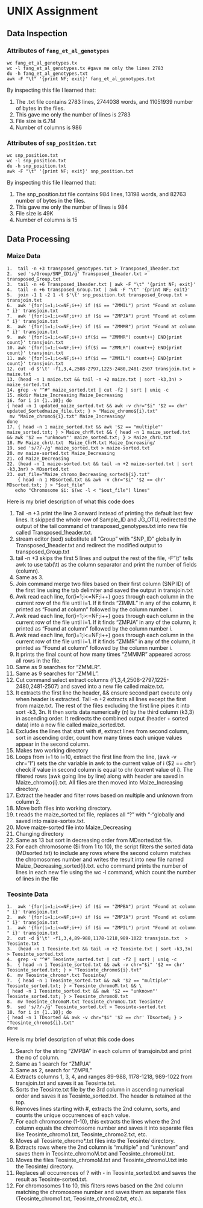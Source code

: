 # UNIX Assignment

## Data Inspection

### Attributes of `fang_et_al_genotypes`

```
wc fang_et_al_genotypes.tx
wc -l fang_et_al_genotypes.tx #gave me only the lines 2783
du -h fang_et_al_genotypes.txt
awk -F "\t" '{print NF; exit}' fang_et_al_genotypes.txt
```


By inspecting this file I learned that:
1.	The .txt file contains 2783 lines, 2744038 words, and 11051939 number of bytes in the files. 
2.	This gave me only the number of lines is 2783 
3.	File size is 6.7M 
4.	Number of columns is 986



### Attributes of `snp_position.txt`

```
wc snp_position.txt
wc -l snp_position.txt
du -h snp_position.txt
awk -F "\t" '{print NF; exit}' snp_position.txt
```


By inspecting this file I learned that:
1.	The snp_position.txt file contains 984 lines, 13198 words, and 82763 number of bytes in the files. 
2.	This gave me only the number of lines is 984
3.	File size is 49K 
4.	Number of columns is 15 


## Data Processing

### Maize Data

```
1.	tail -n +3 transposed_genotypes.txt > Transposed_1header.txt
2.	sed 's/Group/SNP_ID1/g' Transposed_1header.txt > transposed_Group.txt 
3.	tail -n +6 Transposed_1header.txt | awk -F "\t" '{print NF; exit}'
4.	tail -n +6 transposed_Group.txt | awk -F "\t" '{print NF; exit}'
5.	join -1 1 -2 1 -t $'\t' snp_position.txt transposed_Group.txt > transjoin.txt
6.	awk '{for(i=1;i<=NF;i++) if ($i == "ZMMIL") print "Found at column " i}' transjoin.txt
7.	awk '{for(i=1;i<=NF;i++) if ($i == "ZMPJA") print "Found at column " i}' transjoin.txt
8.	awk '{for(i=1;i<=NF;i++) if ($i == "ZMMMR") print "Found at column " i}' transjoin.txt
9.	awk '{for(i=1;i<=NF;i++) if($i == "ZMMMR") count++} END{print count}' transjoin.txt
10.	awk '{for(i=1;i<=NF;i++) if($i == "ZMMLR") count++} END{print count}' transjoin.txt
11.	awk '{for(i=1;i<=NF;i++) if($i == "ZMMIL") count++} END{print count}' transjoin.txt
12.	cut -d $'\t' -f1,3,4,2508-2797,1225-2480,2481-2507 transjoin.txt > maize.txt
13.	(head -n 1 maize.txt && tail -n +2 maize.txt | sort -k3,3n) > maize_sorted.txt
14.	grep -v "^#" maize_sorted.txt | cut -f2 | sort | uniq -c
15.	mkdir Maize_Increasing Maize_Decreasing 
16.	for i in {1..10}; do
{ head -n 1 updated_maize_sorted.txt && awk -v chr="$i" '$2 == chr' updated_Sortedmaize_file.txt; } > "Maize_chromo${i}.txt"
 mv "Maize_chromo${i}.txt" Maize_Increasing/
done
17.	{ head -n 1 maize_sorted.txt && awk '$2 == "multiple"' maize_sorted.txt; } > Maize_chrM.txt && { head -n 1 maize_sorted.txt && awk '$2 == "unknown"' maize_sorted.txt; } > Maize_chrU.txt
18.	Mv Maize_chrU.txt  Maize_ChrM.txt Maize_Increasing/
19.	sed 's/?/-/g' maize_sorted.txt > maize-sorted.txt
20.	mv maize-sorted.txt Maize_Decreasing
21.	cd Maize_Decreasing
22.	(head -n 1 maize-sorted.txt && tail -n +2 maize-sorted.txt | sort -k3,3nr) > MDsorted.txt
23.	out_file="Maize_chromo_Decreasing_sorted${i}.txt"
    { head -n 1 MDsorted.txt && awk -v chr="$i" '$2 == chr' MDsorted.txt; } > "$out_file"
   echo "Chromosome $i: $(wc -l < "$out_file") lines"
```


Here is my brief description of what this code does
1.	Tail -n +3 print the line 3 onward instead of printing the default last few lines. It skipped the whole row of Sample_ID and JG_OTU, redirected the output of the tail command of transposed_genotypes.txt into new file called Transposed_1header.txt.
2.	stream editor (sed) substitute all “Group” with “SNP_ID” globally in Transposed_1header.txt and redirect the modified output to transposed_Group.txt
3.	tail -n +3 skips the first 5 lines and output the rest of the file, -F”\t” tells awk to use tab(\t) as the column separator and print the number of fields (column). 
4.	Same as 3. 
5.	Join command merge two files based on their first column (SNP ID) of the first line using the tab delimiter and saved the output in transjoin.txt 
6.	Awk read each line, for(i=1;i<=NF;i++) goes through each column in the current row of the file until i=1. If it finds “ZIMML” in any of the column, it printed as “Found at column” followed by the column number i. 
7.	Awk read each line, for(i=1;i<=NF;i++) goes through each column in the current row of the file until i=1. If it finds “ZMPJA” in any of the column, it printed as “Found at column” followed by the column number i. 
8.	Awk read each line, for(i=1;i<=NF;i++) goes through each column in the current row of the file until i=1. If it finds “ZMMR” in any of the column, it printed as “Found at column” followed by the column number i. 
9.	It prints the final count of how many times “ZMMMR” appeared across all rows in the file. 
10.	Same as 9 searches for “ZMMLR”. 
11.	Same as 9 searches for “ZMMIL”. 
12.	Cut command select extract columns (f1,3,4,2508-2797,1225-2480,2481-2507) and saved into a new file called maize.txt. 
13.	It extracts the first line the header, && ensure second part execute only when header is extracted. Tail -n +2 extracts all lines except the first from maize.txt. The rest of the files excluding the first line pipes it into sort -k3, 3n. It then sorts data numerically (n) by the third column (k3,3) in ascending order. It redirects the combined output (header + sorted data) into a new file called maize_sorted.txt. 
14.	Excludes the lines that start with #, extract lines from second column, sort in ascending order, count how many times each unique values appear in the second column. 
15.	Makes two working directory 
16.	Loops from i=1 to i=10, extract the first line from the line, (awk -v chr=”I”) sets the chr variable in awk to the current value of i ($2 == chr’) check if value in second column is equal to chr (current value of i). The filtered rows (awk going line by line) along with header are saved in Maize_chromo{i}.txt. All files are then moved into Maize_Increasing directory. 
17.	Extract the header and filter rows based on multiple and unknown from column 2. 
18.	Move both files into working directory. 
19.	t reads the maize_sorted.txt file, replaces all “?” with “-“globally and saved into maize-sortex.txt. 
20.	Move maize-sorted file into Maize_Decreasing 
21.	Changing directory 
22.	Same as 13 but sort in decreasing order from MDsorted.txt file. 
23.	For each chromosome ($i from 1 to 10), the script filters the sorted data (MDsorted.txt) to include any rows where the second column matches the chromosomes number and writes the result into new file named Maize_Decreasing_sorted{i}.txt. echo command prints the number of lines in each new file using the wc -l command, which count the number of lines in the file 



### Teosinte Data

```
1.	awk '{for(i=1;i<=NF;i++) if ($i == "ZMPBA") print "Found at column " i}' transjoin.txt
2.	awk '{for(i=1;i<=NF;i++) if ($i == "ZMPJA") print "Found at column " i}' transjoin.txt
1.	awk '{for(i=1;i<=NF;i++) if ($i == "ZMPIL") print "Found at column " i}' transjoin.txt
2.	cut -d $'\t' -f1,3,4,89-988,1178-1218,989-1022 transjoin.txt  > Teosinte.txt
3.	(head -n 1 Teosinte.txt && tail -n +2 Teosinte.txt | sort -k3,3n) > Teosinte_sorted.txt
4.	grep -v "^#" Teosinte_sorted.txt | cut -f2 | sort | uniq -c
5.	{ head -n 1 Teosinte_sorted.txt && awk -v chr="$i" '$2 == chr' Teosinte_sorted.txt; } > "Teosinte_chromo${i}.txt"
6.	mv Teosinte_chromo*.txt Teosinte/
7.	{ head -n 1 Teosinte_sorted.txt && awk '$2 == "multiple"' Teosinte_sorted.txt; } > Teosinte_chromoM.txt && \
{ head -n 1 Teosinte_sorted.txt && awk '$2 == "unknown"' Teosinte_sorted.txt; } > Teosinte_chromoU.txt
8.	mv Teosinte_chromoM.txt Teosinte_chromoU.txt Teosinte/
9.	sed 's/?/-/g' Teosinte_sorted.txt > Teosinte-sorted.txt
10.	for i in {1..10}; do
{ head -n 1 TDsorted && awk -v chr="$i" '$2 == chr' TDsorted; } > "Teosinte_chromo${i}.txt"
done
```


Here is my brief description of what this code does

1.	Search for the string “ZMPBA” in each column of transjoin.txt and print the no of column. 
2.	Same as 1 search for “ZMPJA”
3.	Same as 2, search for “ZMPIL”
4.	Extracts columns 1, 3, 4, and ranges 89-988, 1178-1218, 989-1022 from transjoin.txt and saves it as Teosinte.txt.
5.	Sorts the Teosinte.txt file by the 3rd column in ascending numerical order and saves it as Teosinte_sorted.txt. The header is retained at the top.
6.	Removes lines starting with #, extracts the 2nd column, sorts, and counts the unique occurrences of each value.
7.	For each chromosome (1-10), this extracts the lines where the 2nd column equals the chromosome number and saves it into separate files like Teosinte_chromo1.txt, Teosinte_chromo2.txt, etc.
8.	Moves all Teosinte_chromo*.txt files into the Teosinte/ directory.
9.	Extracts rows where the 2nd column is “multiple” and “unknown” and saves them in Teosinte_chromoM.txt and Teosinte_chromoU.txt.
10.	Moves the files Teosinte_chromoM.txt and Teosinte_chromoU.txt into the Teosinte/ directory.
11.	Replaces all occurrences of ? with - in Teosinte_sorted.txt and saves the result as Teosinte-sorted.txt.
12.	For chromosomes 1 to 10, this filters rows based on the 2nd column matching the chromosome number and saves them as separate files (Teosinte_chromo1.txt, Teosinte_chromo2.txt, etc.).
